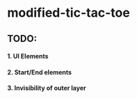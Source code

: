 # modified-tic-tac-toe


## TODO:
#### 1. UI Elements
#### 2. Start/End elements
#### 3. Invisibility of outer layer